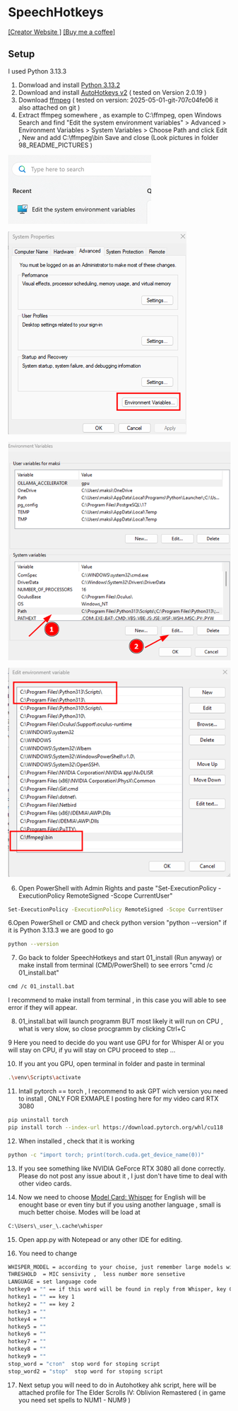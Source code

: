 # SpeechHotkeys


[[Creator Website ]](https://velbaum.cc) [[Buy me a coffee]](https://buymeacoffee.com/maksim_velbaum)


## Setup
I used Python 3.13.3 
1. Donwload and install   [Python 3.13.2](https://www.python.org/downloads/)
2. Download and install [AutoHotkeys v2](https://www.autohotkey.com/)  ( tested on Version 2.0.19 ) 
3. Download [ffmpeg](https://www.gyan.dev/ffmpeg/builds/) ( tested on version: 2025-05-01-git-707c04fe06  it also attached on git )
4. Extract ffmpeg somewhere , as example to C:\ffmpeg, open Windows Search and find "Edit the system environment variables" > Advanced > Environment Variables > System Variables > Choose Path and click Edit , New and add C:\ffmpeg\bin  Save and close  (Look pictures in folder 98_README_PICTURES )

 ![1](https://github.com/maksimvelbaum/SpeechHotkeys/blob/main/98_README_PICTURES/1.png?raw=true)

 ![2](https://github.com/maksimvelbaum/SpeechHotkeys/blob/main/98_README_PICTURES/2.png?raw=true)

 ![3](https://github.com/maksimvelbaum/SpeechHotkeys/blob/main/98_README_PICTURES/3.png?raw=true)

 ![4](https://github.com/maksimvelbaum/SpeechHotkeys/blob/main/98_README_PICTURES/4.png?raw=true)

 
 
6. Open PowerShell with Admin Rights and paste "Set-ExecutionPolicy -ExecutionPolicy RemoteSigned -Scope CurrentUser"
 ```bash
Set-ExecutionPolicy -ExecutionPolicy RemoteSigned -Scope CurrentUser
```
6.Open PowerShell or CMD and check python version  "python --version" if it is Python 3.13.3 we are good to go 
 ```bash
python --version
```
7. Go back to folder SpeechHotkeys  and start 01_install  (Run anyway)  or make install from terminal (CMD/PowerShell) to see errors "cmd /c 01_install.bat"
   
```bash
cmd /c 01_install.bat
```
I recommend to make install from terminal , in this case you will able to see error if they will appear.

8. 01_install.bat will launch programm BUT most likely it will run on CPU , what is very slow, so close procgramm by clicking Ctrl+C

9 Here you need to decide do you want use GPU for for Whisper AI or you will stay on CPU, if yu will stay on CPU proceed to step ...
 
10.  If you ant you GPU, open terminal in folder and paste in terminal 
    
```bash
.\venv\Scripts\activate
```    
11.  Intall pytorch == torch , I recommend to ask GPT wich version you need to install ,  ONLY FOR EXMAPLE I posting here for my video card RTX 3080

```bash
pip uninstall torch
pip install torch --index-url https://download.pytorch.org/whl/cu118
```   
12. When installed , check that it is working
```bash
python -c "import torch; print(torch.cuda.get_device_name(0))"
```
13. If you see something like NVIDIA GeForce RTX 3080  all done correctly.  Please do not post any issue about it , I just don't have time to deal with other video cards. 

14. Now we need to choose [Model Card: Whisper](https://github.com/openai/whisper/blob/main/model-card.md) for English will be enought base or even tiny but if you using another language , small is much better choise. Modes will be load at 
```bash
C:\Users\_user_\.cache\whisper
```
15. Open app.py with Notepead or any other IDE for editing.

16. You need to change
```bash
WHISPER_MODEL = according to your choise, just remember large models will take too much time to proceed , for CPU will be better small models
THRESHOLD  = MIC sensivity ,  less number more sensetive
LANGUAGE = set language code
hotkey0 = "" == if this word will be found in reply from Whisper, key 0 will be send to Autohotkeys
hotkey1 = "" == key 1
hotkey2 = "" == key 2
hotkey3 = ""
hotkey4 = ""
hotkey5 = ""
hotkey6 = ""
hotkey7 = ""
hotkey8 = ""
hotkey9 = ""
stop_word = "стоп"  stop word for stoping script 
stop_word2 = "stop"  stop word for stoping script 
```

17. Next setup you will need to do in Autohotkey ahk script, here will  be attached profile for The Elder Scrolls IV: Oblivion Remastered ( in game you need set spells to NUM1 - NUM9 ) 



